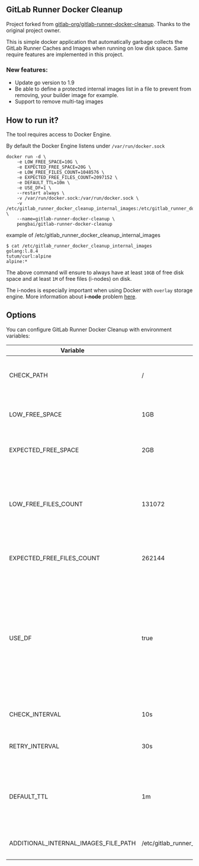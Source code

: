 ## GitLab Runner Docker Cleanup

Project forked from [gitlab-org/gitlab-runner-docker-cleanup](https://gitlab.com/gitlab-org/gitlab-runner-docker-cleanup). Thanks to the original project owner.

This is simple docker application that automatically garbage collects the GitLab Runner Caches and Images when running on low disk space. Same require features are implemented in this project.

### New features:

* Update go version to 1.9
* Be able to define a protected internal images list in a file to prevent from removing, your builder image for example.
* Support to remove multi-tag images


## How to run it?

The tool requires access to Docker Engine.

By default the Docker Engine listens under `/var/run/docker.sock`

```
docker run -d \
    -e LOW_FREE_SPACE=10G \
    -e EXPECTED_FREE_SPACE=20G \
    -e LOW_FREE_FILES_COUNT=1048576 \
    -e EXPECTED_FREE_FILES_COUNT=2097152 \
    -e DEFAULT_TTL=10m \
    -e USE_DF=1 \
    --restart always \
    -v /var/run/docker.sock:/var/run/docker.sock \
    -v /etc/gitlab_runner_docker_cleanup_internal_images:/etc/gitlab_runner_docker_cleanup_internal_images \
    --name=gitlab-runner-docker-cleanup \
    pengbai/gitlab-runner-docker-cleanup
```

example of /etc/gitlab_runner_docker_cleanup_internal_images

```
$ cat /etc/gitlab_runner_docker_cleanup_internal_images
golang:l.8.4
tutum/curl:alpine
alpine:*
```

The above command will ensure to always have at least `10GB` of free disk space and at least `1M` of free files (i-nodes) on disk.

The i-nodes is especially important when using Docker with `overlay` storage engine.
More information about **i-node** problem [here](http://blog.cloud66.com/docker-with-overlayfs-first-impression/).

## Options

You can configure GitLab Runner Docker Cleanup with environment variables:

| Variable | Default | Description |
| -------- | ------- | ----------- |
| CHECK_PATH                | /     | The path which is used when checking disk usage |
| LOW_FREE_SPACE            | 1GB   | When trigger the cache and image removal |
| EXPECTED_FREE_SPACE       | 2GB   | How much the free space to cleanup |
| LOW_FREE_FILES_COUNT      | 131072| When the number of free files (i-nodes) runs below this value trigger the cache and image removal |
| EXPECTED_FREE_FILES_COUNT | 262144| How many free files (i-nodes) to cleanup |
| USE_DF                    | true | Use a command line `df` tool to check disk space. Set to `false` when connecting to remote Docker Engine. Set to `true` when using with locally installed Docker Engine |
| CHECK_INTERVAL            | 10s   | How often to check the disk space |
| RETRY_INTERVAL            | 30s   | How long to wait before retrying in case of failure |
| DEFAULT_TTL               | 1m    | Minimum time to preserve a newly downloaded images or created caches |
| ADDITIONAL_INTERNAL_IMAGES_FILE_PATH | /etc/gitlab_runner_docker_cleanup_internal_images | User defined images not to remove |

